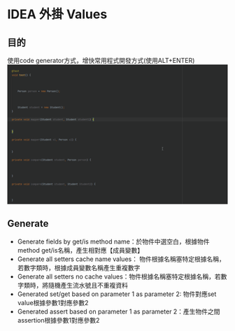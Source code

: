 # IDEA 外掛 Values

## 目的

使用code generator方式，增快常用程式開發方式(使用ALT+ENTER)
![set name value.gif](set%20name%20value.gif)


## Generate
- Generate fields by get/is method name：於物件中選空白，根據物件method get/is名稱，產生相對應【成員變數】
- Generate all setters cache name values： 物件根據名稱塞特定根據名稱，若數字類時，根據成員變數名稱產生重複數字
- Generate all setters no cache values：物件根據名稱塞特定根據名稱，若數字類時，將隨機產生流水號且不重複資料
- Generated set/get based on parameter 1 as parameter 2: 物件對應set value根據參數1對應參數2
- Generated assert based on parameter 1 as parameter 2：產生物件之間assertion根據參數1對應參數2